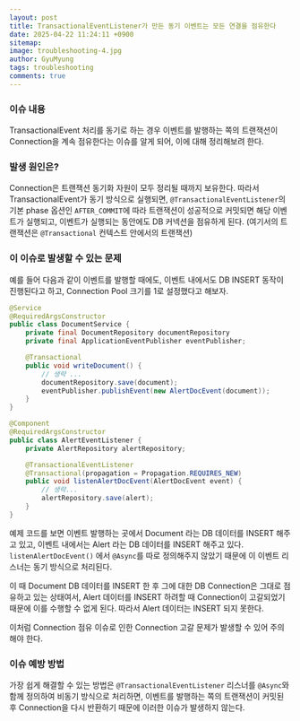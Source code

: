 ```yaml
---
layout:	post
title: TransactionalEventListener가 만든 동기 이벤트는 모든 연결을 점유한다
date: 2025-04-22 11:24:11 +0900
sitemap: 
image: troubleshooting-4.jpg
author: GyuMyung
tags: troubleshooting
comments: true
---
```


### 이슈 내용
TransactionalEvent 처리를 동기로 하는 경우 이벤트를 발행하는 쪽의 트랜잭션이 Connection을 계속 점유한다는 이슈를 알게 되어, 이에 대해 정리해보려 한다.

### 발생 원인은?
Connection은 트랜잭션 동기화 자원이 모두 정리될 때까지 보유한다. 따라서 TransactionalEvent가 동기 방식으로 실행되면, `@TransactionalEventListener`의 기본 phase 옵션인 `AFTER_COMMIT`에 따라 트랜잭션이 성공적으로 커밋되면 해당 이벤트가 실행되고, 이벤트가 실행되는 동안에도 DB 커넥션을 점유하게 된다.
(여기서의 트랜잭션은 `@Transactional` 컨텍스트 안에서의 트랜잭션)

### 이 이슈로 발생할 수 있는 문제
예를 들어 다음과 같이 이벤트를 발행할 때에도, 이벤트 내에서도 DB INSERT 동작이 진행된다고 하고, Connection Pool 크기를 1로 설정했다고 해보자.

```java
@Service
@RequiredArgsConstructor
public class DocumentService {
	private final DocumentRepository documentRepository
	private final ApplicationEventPublisher eventPublisher;

	@Transactional
	public void writeDocument() {
		// 생략 ...
		documentRepository.save(document);
		eventPublisher.publishEvent(new AlertDocEvent(document));
	}
}
```

```java
@Component
@RequiredArgsConstructor
public class AlertEventListener {
	private AlertRepository alertRepository;

	@TransactionalEventListener
	@Transactional(propagation = Propagation.REQUIRES_NEW)
	public void listenAlertDocEvent(AlertDocEvent event) {
		// 생략...
		alertRepository.save(alert);
	}
}
```

예제 코드를 보면 이벤트 발행하는 곳에서 Document 라는 DB 데이터를 INSERT 해주고 있고, 이벤트 내에서는 Alert 라는 DB 데이터를 INSERT 해주고 있다. `listenAlertDocEvent()` 에서 `@Async`를 따로 정의해주지 않았기 때문에 이 이벤트 리스너는 동기 방식으로 처리된다.

이 때 Document DB 데이터를 INSERT 한 후 그에 대한 DB Connection은 그대로 점유하고 있는 상태여서, Alert 데이터를 INSERT 하려할 때 Connection이 고갈되었기 때문에 이를 수행할 수 없게 된다. 따라서 Alert 데이터는 INSERT 되지 못한다.

이처럼 Connection 점유 이슈로 인한 Connection 고갈 문제가 발생할 수 있어 주의해야 한다.

### 이슈 예방 방법
가장 쉽게 해결할 수 있는 방법은 `@TransactionalEventListener` 리스너를 `@Async`와 함께 정의하여 비동기 방식으로 처리하면, 이벤트를 발행하는 쪽의 트랜잭션이 커밋된 후 Connection을 다시 반환하기 때문에 이러한 이슈가 발생하지 않는다.

